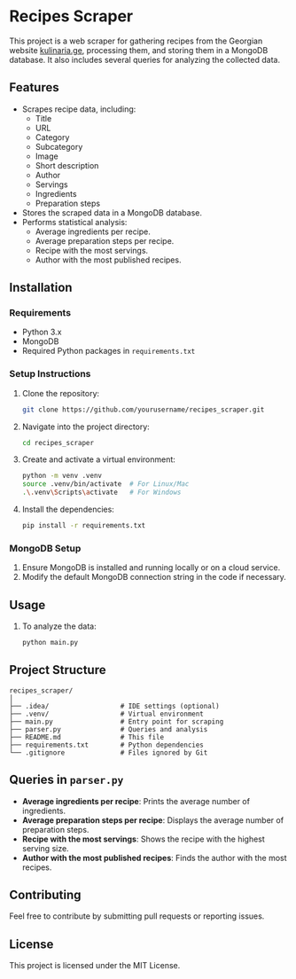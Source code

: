 # Recipes Scraper

This project is a web scraper for gathering recipes from the Georgian website [kulinaria.ge](https://kulinaria.ge), processing them, and storing them in a MongoDB database. It also includes several queries for analyzing the collected data.

## Features
- Scrapes recipe data, including:
  - Title
  - URL
  - Category
  - Subcategory
  - Image
  - Short description
  - Author
  - Servings
  - Ingredients
  - Preparation steps
- Stores the scraped data in a MongoDB database.
- Performs statistical analysis:
  - Average ingredients per recipe.
  - Average preparation steps per recipe.
  - Recipe with the most servings.
  - Author with the most published recipes.

## Installation

### Requirements
- Python 3.x
- MongoDB
- Required Python packages in `requirements.txt`

### Setup Instructions
1. Clone the repository:
    ```bash
    git clone https://github.com/yourusername/recipes_scraper.git
    ```
2. Navigate into the project directory:
    ```bash
    cd recipes_scraper
    ```
3. Create and activate a virtual environment:
    ```bash
    python -m venv .venv
    source .venv/bin/activate  # For Linux/Mac
    .\.venv\Scripts\activate   # For Windows
    ```
4. Install the dependencies:
    ```bash
    pip install -r requirements.txt
    ```

### MongoDB Setup
1. Ensure MongoDB is installed and running locally or on a cloud service.
2. Modify the default MongoDB connection string in the code if necessary.

## Usage

1. To analyze the data:
    ```bash
    python main.py
    ```

## Project Structure

```
recipes_scraper/
│
├── .idea/                  # IDE settings (optional)
├── .venv/                  # Virtual environment
├── main.py                 # Entry point for scraping
├── parser.py               # Queries and analysis
├── README.md               # This file
├── requirements.txt        # Python dependencies
└── .gitignore              # Files ignored by Git
```

## Queries in `parser.py`

- **Average ingredients per recipe**: Prints the average number of ingredients.
- **Average preparation steps per recipe**: Displays the average number of preparation steps.
- **Recipe with the most servings**: Shows the recipe with the highest serving size.
- **Author with the most published recipes**: Finds the author with the most recipes.

## Contributing
Feel free to contribute by submitting pull requests or reporting issues.

## License
This project is licensed under the MIT License.
